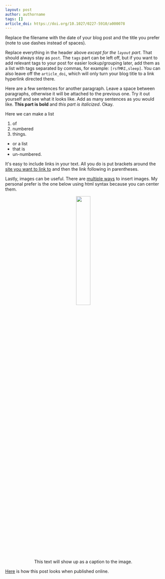 ```yaml
---
layout: post
author: authorname
tags: []
article_doi: https://doi.org/10.1027/0227-5910/a000078
---
```


Replace the filename with the date of your blog post and the title you prefer (note to use dashes instead of spaces).

Replace everything in the header above _except for the `layout` part_. That should always stay as `post`. The `tags` part can be left off, but if you want to add relevant tags to your post for easier lookup/grouping later, add them as a list with tags separated by commas, for example: `[rsfMRI,sleep]`. You can also leave off the `article_doi`, which will only turn your blog title to a link hyperlink directed there.

Here are a few sentences for another paragraph. Leave a space between paragraphs, otherwise it will be attached to the previous one. Try it out yourself and see what it looks like. Add as many sentences as you would like. **This part is bold** and _this part is italicized_. Okay.

Here we can make a list
1. of
2. numbered
3. things.

* or a list
* that is
* un-numbered.

It's easy to include links in your text. All you do is put brackets around the [site you want to link to](https://github.com/remrama/readordie) and then the link following in parentheses.

Lastly, images can be useful. There are [multiple ways](https://github.com/adam-p/markdown-here/wiki/Markdown-Cheatsheet#images) to insert images. My personal prefer is the one below using html syntax because you can center them.

<p align="center">
    <img src="https://1w5n8s20evgs15e7ckue11c1-wpengine.netdna-ssl.com/wp-content/uploads/2018/10/bookknife.png" width="30%" /><br>
    This text will show up as a caption to the image.
</p>

[Here](https://remrama.github.io/readordie/blog/2019/01/01/title-of-your-post) is how this post looks when published online.